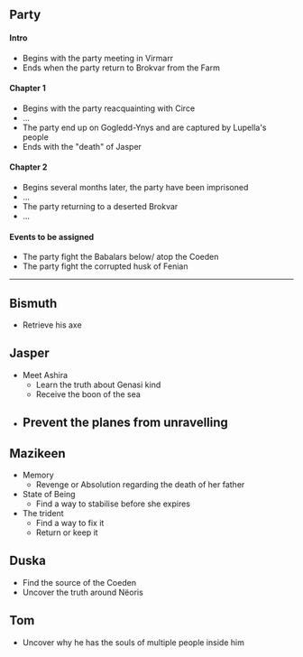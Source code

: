 ## Party
#### Intro
- Begins with the party meeting in Virmarr
- Ends when the party return to Brokvar from the Farm
#### Chapter 1
- Begins with the party reacquainting with Circe
- ...
- The party end up on Gogledd-Ynys and are captured by Lupella's people
- Ends with the "death" of Jasper
#### Chapter 2
- Begins several months later, the party have been imprisoned
- ...
- The party returning to a deserted Brokvar
- ...

#### Events to be assigned
- The party fight the Babalars below/ atop the Coeden
- The party fight the corrupted husk of Fenian

---
## Bismuth
- Retrieve his axe

## Jasper
- Meet Ashira
	- Learn the truth about Genasi kind
	- Receive the boon of the sea
- Prevent the planes from unravelling
	- 

## Mazikeen
- Memory
	- Revenge or Absolution regarding the death of her father
- State of Being
	- Find a way to stabilise before she expires
- The trident
	- Find a way to fix it
	- Return or keep it

## Duska
- Find the source of the Coeden
- Uncover the truth around Nëoris

## Tom
- Uncover why he has the souls of multiple people inside him
